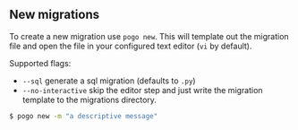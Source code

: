 ## New migrations

To create a new migration use `pogo new`. This will template out the migration
file and open the file in your configured text editor (`vi` by default).

Supported flags:

- `--sql` generate a sql migration (defaults to `.py`)
- `--no-interactive` skip the editor step and just write the migration template
  to the migrations directory.

```bash
$ pogo new -m "a descriptive message"
```
